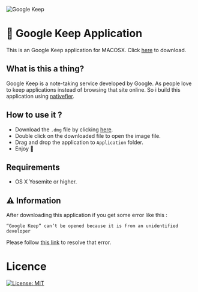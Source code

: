 ![Google Keep](http://i.imgur.com/IQ5bxIU.png)

# 📝 Google Keep Application
This is an Google Keep application for MACOSX. Click [here](https://www.mehla.in/apps/google-keep.dmg) to download.

## What is this a thing?

Google Keep is a note-taking service developed by Google. As people love to keep applications instead of browsing that site online. So i build this application using [nativefier](https://github.com/jiahaog/nativefier).


## How to use it ?

- Download the `.dmg` file by clicking [here](https://www.mehla.in/apps/google-keep.dmg).
- Double click on the downloaded file to open the image file.
- Drag and drop the application to `Application` folder.
- Enjoy 💫


## Requirements
- OS X Yosemite or higher.


## ⚠️ Information
After downloading this application if you get some error like this : 
  ```
  “Google Keep” can’t be opened because it is from an unidentified developer
  ```
Please follow [this link](https://support.apple.com/kb/PH25087?locale=en_US&viewlocale=en_US) to resolve that error.

# Licence

[![License: MIT](https://img.shields.io/badge/License-MIT-yellow.svg)](https://opensource.org/licenses/MIT)

